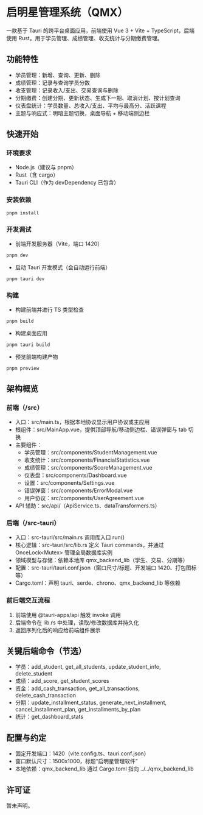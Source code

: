 # 启明星管理系统（QMX）

一款基于 Tauri 的跨平台桌面应用，前端使用 Vue 3 + Vite + TypeScript，后端使用 Rust。用于学员管理、成绩管理、收支统计与分期缴费管理。

## 功能特性
- 学员管理：新增、查询、更新、删除
- 成绩管理：记录与查询学员分数
- 收支管理：记录收入/支出、交易查询与删除
- 分期缴费：创建分期、更新状态、生成下一期、取消计划、按计划查询
- 仪表盘统计：学员数量、总收入/支出、平均与最高分、活跃课程
- 主题与响应式：明暗主题切换，桌面导航 + 移动端侧边栏

## 快速开始

### 环境要求
- Node.js（建议与 pnpm）
- Rust（含 cargo）
- Tauri CLI（作为 devDependency 已包含）

### 安装依赖
```
pnpm install
```

### 开发调试
- 前端开发服务器（Vite，端口 1420）
```
pnpm dev
```
- 启动 Tauri 开发模式（会自动运行前端）
```
pnpm tauri dev
```

### 构建
- 构建前端并进行 TS 类型检查
```
pnpm build
```
- 构建桌面应用
```
pnpm tauri build
```
- 预览前端构建产物
```
pnpm preview
```

## 架构概览

### 前端（/src）
- 入口：src/main.ts，根据本地协议显示用户协议或主应用
- 根组件：src/MainApp.vue，提供顶部导航/移动侧边栏、错误弹窗与 tab 切换
- 主要组件：
  - 学员管理：src/components/StudentManagement.vue
  - 收支统计：src/components/FinancialStatistics.vue
  - 成绩管理：src/components/ScoreManagement.vue
  - 仪表盘：src/components/Dashboard.vue
  - 设置：src/components/Settings.vue
  - 错误弹窗：src/components/ErrorModal.vue
  - 用户协议：src/components/UserAgreement.vue
- API 辅助：src/api/（ApiService.ts、dataTransformers.ts）

### 后端（/src-tauri）
- 入口：src-tauri/src/main.rs 调用库入口 run()
- 核心逻辑：src-tauri/src/lib.rs 定义 Tauri commands，并通过 OnceLock<Mutex<Database>> 管理全局数据库实例
- 领域模型与存储：依赖本地库 qmx_backend_lib（学生、交易、分期等）
- 配置：src-tauri/tauri.conf.json（窗口尺寸/标题、开发端口 1420、打包图标等）
- Cargo.toml：声明 tauri、serde、chrono、qmx_backend_lib 等依赖

### 前后端交互流程
1. 前端使用 @tauri-apps/api 触发 invoke 调用
2. 后端命令在 lib.rs 中处理，读取/修改数据库并持久化
3. 返回序列化后的响应给前端组件展示

## 关键后端命令（节选）
- 学员：add_student, get_all_students, update_student_info, delete_student
- 成绩：add_score, get_student_scores
- 资金：add_cash_transaction, get_all_transactions, delete_cash_transaction
- 分期：update_installment_status, generate_next_installment, cancel_installment_plan, get_installments_by_plan
- 统计：get_dashboard_stats

## 配置与约定
- 固定开发端口：1420（vite.config.ts、tauri.conf.json）
- 窗口默认尺寸：1500x1000，标题“启明星管理软件”
- 本地依赖：qmx_backend_lib 通过 Cargo.toml 指向 ../../qmx_backend_lib

## 许可证
暂未声明。